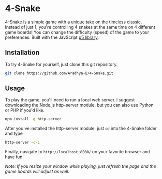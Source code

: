 # 4-Snake

4-Snake is a simple game with a unique take on the timeless classic. Instead of just 1, you're controlling 4 snakes at the same time on 4 different game boards! You can change the difficulty (speed) of the game to your preferences. Built with the JavScript [p5 library](https://github.com/processing/p5.js/).  

## Installation 

To try 4-Snake for yourself, just clone this git repository.

```bash
git clone https://github.com/Aradhya-B/4-Snake.git
```

## Usage

To play the game, you'll need to run a local web server. I suggest downloading the Node.js http-server module, but you can also use Python or PHP if you'd like.

```bash
npm install -g http-server
```

After you've installed the http-server module, just ```cd``` into the 4-Snake folder and type

```bash
http-server -c-1
```

Finally, navigate to ```http://localhost:8080/``` on your favorite browser and have fun!

*Note: If you resize your window while playing, just refresh the page and the game boards will adjust as well.*
